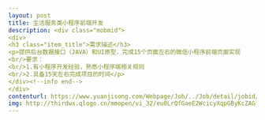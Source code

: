 ```yaml
---                
layout: post       
title: 生活服务类小程序前端开发           
description: <div class="mobmid">
<div>
<h3 class="item_title">需求描述</h3>
<p>提供后台数据接口（JAVA）和UI原型，完成15个页面左右的微信小程序前端页面实现<br/>要求：<br/>1.有小程序开发经验，熟悉小程序端相关规则<br/>2.具备15天左右完成项目的时间</p>
</div><!--info end-->
</div>     
contenturl: https://www.yuanjisong.com/Webpage/Job/../Job/detail/jobid/101481      
img: http://thirdwx.qlogo.cn/mmopen/vi_32/eu0LrQfGaeE2WcicyXqpGByKcZAGfaPShP2EpvM6Gb93uRbiaUia75cLTicm8DT1jfMRQpPR5ywTzeNbyNwhSymx2w/132             
---                 
```

